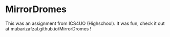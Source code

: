# MirrorDromes

This was an assignment from ICS4UO (Highschool). It was fun, check it out at mubarizafzal.github.io/MirrorDromes !
